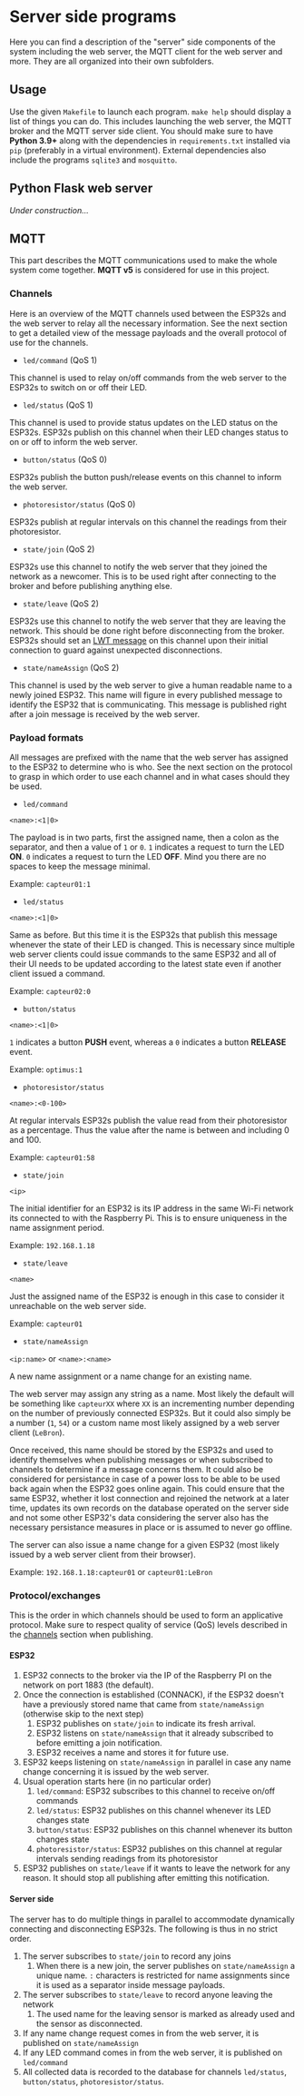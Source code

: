 # Server side programs

Here you can find a description of the "server" side components of the system including the web server, the MQTT client
for the web server and more. They are all organized into their own subfolders.

## Usage

Use the given `Makefile` to launch each program. `make help` should display a list of things you can do. This includes
launching the web server, the MQTT broker and the MQTT server side client. You should make sure to have **Python 3.9+**
along with the dependencies in `requirements.txt` installed via `pip` (preferably in a virtual environment). External
dependencies also include the programs `sqlite3` and `mosquitto`.

## Python Flask web server

_Under construction..._

## MQTT

This part describes the MQTT communications used to make the whole system come together. **MQTT v5** is considered for
use in this project.

### Channels

Here is an overview of the MQTT channels used between the ESP32s and the web server to relay all the necessary
information. See the next section to get a detailed view of the message payloads and the overall protocol of use for the
channels.

* `led/command` (QoS 1)

This channel is used to relay on/off commands from the web server to the ESP32s to switch on or off their LED.

* `led/status` (QoS 1)

This channel is used to provide status updates on the LED status on the ESP32s. ESP32s publish on this channel when their LED changes status to on or off to inform the web server.

* `button/status` (QoS 0)

ESP32s publish the button push/release events on this channel to inform the web server.

* `photoresistor/status` (QoS 0)

ESP32s publish at regular intervals on this channel the readings from their photoresistor.

* `state/join` (QoS 2)

ESP32s use this channel to notify the web server that they joined the network as a newcomer. This is to be used right after connecting to the broker and before publishing anything else.

* `state/leave` (QoS 2)

ESP32s use this channel to notify the web server that they are leaving the network. This should be done right before disconnecting from the broker. ESP32s should set an [LWT message](https://www.hivemq.com/blog/mqtt-essentials-part-9-last-will-and-testament/) on this channel upon their initial connection to guard against unexpected disconnections.

* `state/nameAssign` (QoS 2)

This channel is used by the web server to give a human readable name to a newly joined ESP32. This name will figure in
every published message to identify the ESP32 that is communicating. This message is published right after a join
message is received by the web server.

### Payload formats

All messages are prefixed with the name that the web server has assigned to the ESP32 to determine who is who. See the
next section on the protocol to grasp in which order to use each channel and in what cases should they be used.

* `led/command`

`<name>:<1|0>`

The payload is in two parts, first the assigned name, then a colon as the separator, and then a value of `1` or `0`. `1` indicates a request to turn the LED **ON**. `0` indicates a request to turn the LED **OFF**. Mind you there are no spaces to keep the message minimal.

Example: `capteur01:1`

* `led/status`

`<name>:<1|0>`

Same as before. But this time it is the ESP32s that publish this message whenever the state of their LED is changed.
This is necessary since multiple web server clients could issue commands to the same ESP32 and all of their UI needs to
be updated according to the latest state even if another client issued a command.

Example: `capteur02:0`

* `button/status`

`<name>:<1|0>`

`1` indicates a button **PUSH** event, whereas a `0` indicates a button **RELEASE** event.

Example: `optimus:1`

* `photoresistor/status`

`<name>:<0-100>`

At regular intervals ESP32s publish the value read from their photoresistor as a percentage. Thus the value after the
name is between and including 0 and 100.

Example: `capteur01:58`

* `state/join`

`<ip>`

The initial identifier for an ESP32 is its IP address in the same Wi-Fi network its connected to with the Raspberry Pi.
This is to ensure uniqueness in the name assignment period.

Example: `192.168.1.18`

* `state/leave`

`<name>`

Just the assigned name of the ESP32 is enough in this case to consider it unreachable on the web server side.

Example: `capteur01`

* `state/nameAssign`

`<ip:name>` or `<name>:<name>`

A new name assignment or a name change for an existing name.

The web server may assign any string as a name. Most likely the default will be something like `capteurXX` where `XX` is an incrementing number depending on the number of previously connected ESP32s. But it could also simply be a number (`1`, `54`) or a custom name most likely assigned by a web server client (`LeBron`).

Once received, this name should be stored by the ESP32s and used to identify themselves when publishing messages or when
subscribed to channels to determine if a message concerns them. It could also be considered for persistance in case of a
power loss to be able to be used back again when the ESP32 goes online again. This could ensure that the same ESP32,
whether it lost connection and rejoined the network at a later time, updates its own records on the database operated on
the server side and not some other ESP32's data considering the server also has the necessary persistance measures in
place or is assumed to never go offline.

The server can also issue a name change for a given ESP32 (most likely issued by a web server client from their
browser).

Example: `192.168.1.18:capteur01` or `capteur01:LeBron`

### Protocol/exchanges

This is the order in which channels should be used to form an applicative protocol. Make sure to respect quality of
service (QoS) levels described in the [channels](#channels) section when publishing.

#### ESP32

1. ESP32 connects to the broker via the IP of the Raspberry PI on the network on port 1883 (the default).
1. Once the connection is established (CONNACK), if the ESP32 doesn't have a previously stored name that came from `state/nameAssign` (otherwise skip to the next step)
   1. ESP32 publishes on `state/join` to indicate its fresh arrival.
   1. ESP32 listens on `state/nameAssign` that it already subscribed to before emitting a join notification.
   1. ESP32 receives a name and stores it for future use.
1. ESP32 keeps listening on `state/nameAssign` in parallel in case any name change concerning it is issued by the web server.
1. Usual operation starts here (in no particular order)
   1. `led/command`: ESP32 subscribes to this channel to receive on/off commands
   1. `led/status`: ESP32 publishes on this channel whenever its LED changes state
   1. `button/status`: ESP32 publishes on this channel whenever its button changes state
   1. `photoresistor/status`: ESP32 publishes on this channel at regular intervals sending readings from its photoresistor
1. ESP32 publishes on `state/leave` if it wants to leave the network for any reason. It should stop all publishing after
   emitting this notification.

#### Server side

The server has to do multiple things in parallel to accommodate dynamically connecting and disconnecting ESP32s. The
following is thus in no strict order.

1. The server subscribes to `state/join` to record any joins
   1. When there is a new join, the server publishes on `state/nameAssign` a unique name. `:` characters is restricted for name assignments since it is used as a separator inside message payloads.
1. The server subscribes to `state/leave` to record anyone leaving the network
   1. The used name for the leaving sensor is marked as already used and the sensor as disconnected.
1. If any name change request comes in from the web server, it is published on `state/nameAssign`
1. If any LED command comes in from the web server, it is published on `led/command`
1. All collected data is recorded to the database for channels `led/status`, `button/status`, `photoresistor/status`.
